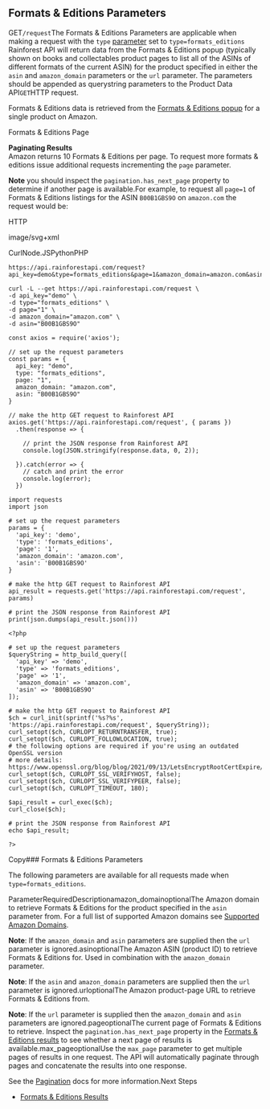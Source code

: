 Formats & Editions Parameters
-----------------------------

GET`/request`The Formats & Editions Parameters are applicable when making a request with the `type` [parameter](/docs/product-data-api/parameters/formats-editions) set to `type=formats_editions` Rainforest API will return data from the Formats & Editions popup (typically shown on books and collectables product pages to list all of the ASINs of different formats of the current ASIN) for the product specified in either the `asin` and `amazon_domain` parameters or the `url` parameter. The parameters should be appended as querystring parameters to the Product Data API`GET`HTTP request.

Formats & Editions data is retrieved from the [Formats & Editions popup](https://www.amazon.com/dp/B00B1GBS9O?th=1&psc=1) for a single product on Amazon.

![]()Formats & Editions Page

**Paginating Results**  
Amazon returns 10 Formats & Editions per page. To request more formats & editions issue additional requests incrementing the `page` parameter.  
  
**Note** you should inspect the `pagination.has_next_page` property to determine if another page is available.For example, to request all `page=1` of Formats & Editions listings for the ASIN `B00B1GBS9O` on `amazon.com` the request would be:



HTTP



image/svg+xml
































CurlNode.JSPythonPHP
```
https://api.rainforestapi.com/request?api_key=demo&type=formats_editions&page=1&amazon_domain=amazon.com&asin=B00B1GBS9O
```

```
curl -L --get https://api.rainforestapi.com/request \
-d api_key="demo" \
-d type="formats_editions" \
-d page="1" \
-d amazon_domain="amazon.com" \ 
-d asin="B00B1GBS9O"
```

```
const axios = require('axios');

// set up the request parameters
const params = {
  api_key: "demo",
  type: "formats_editions",
  page: "1",
  amazon_domain: "amazon.com",
  asin: "B00B1GBS9O"
}

// make the http GET request to Rainforest API
axios.get('https://api.rainforestapi.com/request', { params })
  .then(response => {

    // print the JSON response from Rainforest API
    console.log(JSON.stringify(response.data, 0, 2));

  }).catch(error => {
    // catch and print the error
    console.log(error);
  })
```

```
import requests
import json

# set up the request parameters
params = {
  'api_key': 'demo',
  'type': 'formats_editions',
  'page': '1',
  'amazon_domain': 'amazon.com',
  'asin': 'B00B1GBS9O'
}

# make the http GET request to Rainforest API
api_result = requests.get('https://api.rainforestapi.com/request', params)

# print the JSON response from Rainforest API
print(json.dumps(api_result.json()))
```

```
<?php
      
# set up the request parameters
$queryString = http_build_query([
  'api_key' => 'demo',
  'type' => 'formats_editions',
  'page' => '1',
  'amazon_domain' => 'amazon.com',
  'asin' => 'B00B1GBS9O'
]);

# make the http GET request to Rainforest API
$ch = curl_init(sprintf('%s?%s', 'https://api.rainforestapi.com/request', $queryString));
curl_setopt($ch, CURLOPT_RETURNTRANSFER, true);
curl_setopt($ch, CURLOPT_FOLLOWLOCATION, true);
# the following options are required if you're using an outdated OpenSSL version
# more details: https://www.openssl.org/blog/blog/2021/09/13/LetsEncryptRootCertExpire/
curl_setopt($ch, CURLOPT_SSL_VERIFYHOST, false);
curl_setopt($ch, CURLOPT_SSL_VERIFYPEER, false);
curl_setopt($ch, CURLOPT_TIMEOUT, 180);

$api_result = curl_exec($ch);
curl_close($ch);

# print the JSON response from Rainforest API
echo $api_result;

?>
```
Copy### Formats & Editions Parameters

The following parameters are available for all requests made when `type=formats_editions`.

ParameterRequiredDescriptionamazon\_domainoptionalThe Amazon domain to retrieve Formats & Editions for the product specified in the `asin` parameter from. For a full list of supported Amazon domains see [Supported Amazon Domains](/docs/product-data-api/reference/amazon-domains).  
  
**Note**: If the `amazon_domain` and `asin` parameters are supplied then the `url` parameter is ignored.asinoptionalThe Amazon ASIN (product ID) to retrieve Formats & Editions for. Used in combination with the `amazon_domain` parameter.  
  
**Note**: If the `asin` and `amazon_domain` parameters are supplied then the `url` parameter is ignored.urloptionalThe Amazon product-page URL to retrieve Formats & Editions from.  
  
**Note**: If the `url` parameter is supplied then the `amazon_domain` and `asin` parameters are ignored.pageoptionalThe current page of Formats & Editions to retrieve. Inspect the `pagination.has_next_page` property in the [Formats & Editions results](/docs/product-data-api/results/formats-editions) to see whether a next page of results is available.max\_pageoptionalUse the `max_page` parameter to get multiple pages of results in one request. The API will automatically paginate through pages and concatenate the results into one response.  
  
See the [Pagination](/docs/product-data-api/pagination) docs for more information.Next Steps

* [Formats & Editions Results](/docs/product-data-api/results/formats-editions)
